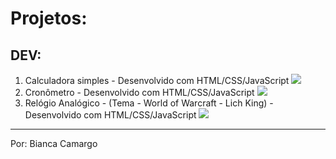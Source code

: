 # Projetos:

## DEV:

1. Calculadora simples - Desenvolvido com HTML/CSS/JavaScript
![](IMG/Calculadora_Simples.gif)
2. Cronômetro - Desenvolvido com HTML/CSS/JavaScript
![](IMG/Cronometro.gif)
3. Relógio Analógico - (Tema - World of Warcraft - Lich King) - Desenvolvido com HTML/CSS/JavaScript 
![](IMG/Relógio_Analógico.gif)

-------------------------------------------- 

Por: Bianca Camargo 
